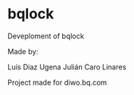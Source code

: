 # bqlock
Deveploment of bqlock

Made by:

Luís Diaz Ugena
Julián Caro Linares

Project made for diwo.bq.com
